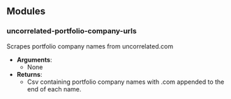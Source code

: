 ## Modules ##
### uncorrelated-portfolio-company-urls
Scrapes portfolio company names from uncorrelated.com
- **Arguments**:
  - None
- **Returns**:
  - Csv containing portfolio company names with .com appended to the end of each name.
